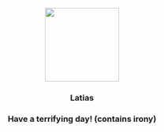 <p align="center">
    <img src="https://raw.githubusercontent.com/PokeAPI/sprites/master/sprites/pokemon/380.png" width="150" height="150">
</p>
<h3 align="center"> <b>Latias</b></h3>
<h3 align="center">Have a terrifying day! (contains irony)</h3>
